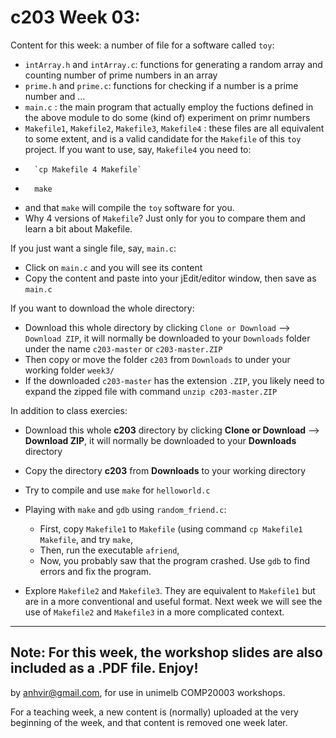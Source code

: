  c203 Week 03:
=======
Content for this week: a number of file for a software called `toy`:
  * `intArray.h` and `intArray.c`: functions for generating a random array and counting number of prime numbers in an array
  * `prime.h` and `prime.c`: functions for checking if a number is a prime number and ...
  * `main.c` : the main program that actually employ the fuctions defined in the above module to do some (kind of) experiment on primr numbers
  * `Makefile1`, `Makefile2`, `Makefile3`, `Makefile4` : these files are all equivalent to some extent, and is a valid candidate for the `Makefile` of this `toy` project. If you want to use, say, `Makefile4` you need to:
  *       `cp Makefile 4 Makefile`
  *       make
  * and that `make` will compile the `toy` software for you.
  * Why 4 versions of `Makefile`? Just only for you to compare them and learn a bit about Makefile.   

If you just want a single file, say, `main.c`:
  * Click on `main.c` and you will see its content 
  * Copy the content and paste into your jEdit/editor window, then save as `main.c`

If you want to download the whole directory:
  * Download this whole directory by clicking `Clone or Download` --> `Download ZIP`, it will normally be downloaded to your `Downloads` folder under the name `c203-master` or `c203-master.ZIP`
  * Then copy or move the folder `c203` from `Downloads` to under your working folder `week3/`
  * If the downloaded `c203-master` has the extension `.ZIP`, you likely need to expand the zipped file with command `unzip c203-master.ZIP`
 


In addition to class exercies:
  * Download this whole **c203** directory by clicking **Clone or Download** --> **Download ZIP**, it will normally be downloaded to your **Downloads** directory
  * Copy the directory **c203** from **Downloads** to your working directory
  * Try to compile and use `make` for `helloworld.c`
  * Playing with `make` and `gdb` using `random_friend.c`: 

    * First, copy `Makefile1` to `Makefile` (using command `cp Makefile1 Makefile`, and try `make`,
    * Then, run the executable `afriend`,
    * Now, you probably saw that the program crashed. Use `gdb` to find errors and fix the program.
  * Explore `Makefile2` and `Makefile3`. They are equivalent to `Makefile1` but are in a more conventional and useful format. Next week we will see the use of `Makefile2` and `Makefile3` in a more complicated context.

-------------------------------------------------------------
Note: For this week, the workshop slides are also included as a .PDF file. Enjoy! 
-------------------------------------------------------------
by anhvir@gmail.com, for use in unimelb COMP20003 workshops.

For a teaching week, a new content is (normally) uploaded at the very beginning of the week, and that content is removed one week later.
